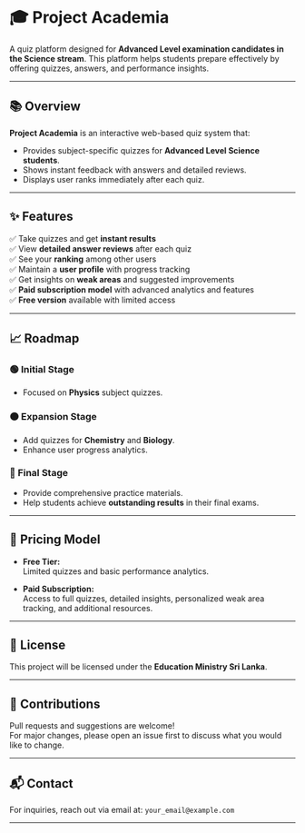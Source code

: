 # 🎓 Project Academia

A quiz platform designed for **Advanced Level examination candidates in the Science stream**. This platform helps students prepare effectively by offering quizzes, answers, and performance insights.

---

## 📚 Overview

**Project Academia** is an interactive web-based quiz system that:

- Provides subject-specific quizzes for **Advanced Level Science students**.
- Shows instant feedback with answers and detailed reviews.
- Displays user ranks immediately after each quiz.

---

## ✨ Features

✅ Take quizzes and get **instant results**  
✅ View **detailed answer reviews** after each quiz  
✅ See your **ranking** among other users  
✅ Maintain a **user profile** with progress tracking  
✅ Get insights on **weak areas** and suggested improvements  
✅ **Paid subscription model** with advanced analytics and features  
✅ **Free version** available with limited access  

---

## 📈 Roadmap

### 🟢 Initial Stage
- Focused on **Physics** subject quizzes.

### 🟠 Expansion Stage
- Add quizzes for **Chemistry** and **Biology**.
- Enhance user progress analytics.

### 🔵 Final Stage
- Provide comprehensive practice materials.
- Help students achieve **outstanding results** in their final exams.

---

## 💸 Pricing Model

- **Free Tier:**  
  Limited quizzes and basic performance analytics.

- **Paid Subscription:**  
  Access to full quizzes, detailed insights, personalized weak area tracking, and additional resources.

---

## 📝 License

This project will be licensed under the **Education Ministry Sri Lanka**.

---

## 🙌 Contributions

Pull requests and suggestions are welcome!  
For major changes, please open an issue first to discuss what you would like to change.

---

## 📬 Contact

For inquiries, reach out via email at: `your_email@example.com`

---

